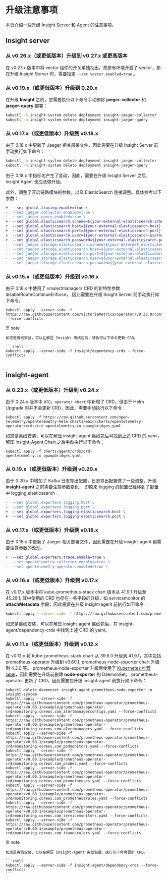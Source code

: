 # 升级注意事项

本页介绍一些升级 Insight Server 和 Agent 的注意事项。

## Insight server

### 从 v0.26.x（或更低版本）升级到 v0.27.x 或更高版本

在 v0.27.x 版本中将 vector 组件的开关单独抽出。故原有环境开启了 vector，那在升级 Insight Server 时，需要指定 `--set vector.enabled=true` 。

### 从 v0.19.x（或更低版本）升级到 0.20.x

在升级 __Insight__ 之前，您需要执行以下命令手动删除 __jaeger-collector__ 和 __jaeger-query__ 部署：

```bash
kubectl -n insight-system delete deployment insight-jaeger-collector
kubectl -n insight-system delete deployment insight-jaeger-query
```

### 从 v0.17.x（或更低版本）升级到 v0.18.x

由于 0.18.x 中更新了 Jaeger 相关部署文件，因此需要在升级 Insight Server  前手动执行如下命令：

```bash
kubectl -n insight-system delete deployment insight-jaeger-collector
kubectl -n insight-system delete deployment insight-jaeger-query
```

由于 0.18.x 中指标名产生了变动，因此，需要在升级 Insight Server 之后，Insight Agent 也应该做升级。

此外，调整了开启链路模块的参数，以及 ElasticSearch 连接调整。具体参考以下参数：

```diff
+  --set global.tracing.enable=true \
-  --set jaeger.collector.enabled=true \
-  --set jaeger.query.enabled=true \
+  --set global.elasticsearch.scheme=${your-external-elasticsearch-scheme} \
+  --set global.elasticsearch.host=${your-external-elasticsearch-host} \
+  --set global.elasticsearch.port=${your-external-elasticsearch-port} \
+  --set global.elasticsearch.user=${your-external-elasticsearch-username} \
+  --set global.elasticsearch.password=${your-external-elasticsearch-password} \
-  --set jaeger.storage.elasticsearch.scheme=${your-external-elasticsearch-scheme} \
-  --set jaeger.storage.elasticsearch.host=${your-external-elasticsearch-host} \
-  --set jaeger.storage.elasticsearch.port=${your-external-elasticsearch-port} \
-  --set jaeger.storage.elasticsearch.user=${your-external-elasticsearch-username} \
-  --set jaeger.storage.elasticsearch.password=${your-external-elasticsearch-password} \
```

### 从 v0.15.x（或更低版本）升级到 v0.16.x

由于 0.16.x 中使用了 vmalertmanagers CRD 的新特性参数 disableRouteContinueEnforce，
因此需要在升级 Insight Server 前手动执行如下命令。

```shell
kubectl apply --server-side -f https://raw.githubusercontent.com/VictoriaMetrics/operator/v0.33.0/config/crd/bases/operator.victoriametrics.com_vmalertmanagers.yaml --force-conflicts
```

!!! note

    如您是离线安装，可以在解压 Insight 离线包后，请执行以下命令更新 CRD。
    
    ```shell
    kubectl apply --server-side -f insight/dependency-crds --force-conflicts 
    ```

## insight-agent

### 从 0.23.x（或更低版本）升级到 v0.24.x

由于 0.24.x 版本中 `OTEL operator chart` 中新增了 CRD，但由于 Helm Upgrade 时并不会更新 CRD，因此，需要手动执行以下命令：

```shell
kubectl apply -f https://raw.githubusercontent.com/open-telemetry/opentelemetry-helm-charts/main/charts/opentelemetry-operator/crds/crd-opentelemetry.io_opampbridges.yaml
```

如您是离线安装，可以在解压 insight-agent 离线包后可找到上述 CRD 的 yaml，解压 Insight-Agent Chart 之后手动执行以下命令：

```shell
kubectl apply -f charts/agent/crds/crd-opentelemetry.io_opampbridges.yaml
```

### 从 0.19.x（或更低版本）升级到 v0.20.x

由于 0.20.x 中增加了 Kafka 日志导出配置，日志导出配置做了一些调整。升级 __insight-agent__ 之前需要注意参数变化，
即原来 logging 的配置已经移到了配置中 logging.elasticsearch：

```diff
-  --set global.exporters.logging.host \
-  --set global.exporters.logging.port \
+  --set global.exporters.logging.elasticsearch.host \
+  --set global.exporters.logging.elasticsearch.port \
```

### 从 v0.17.x（或更低版本）升级到 v0.18.x

由于 0.18.x 中更新了 Jaeger 相关部署文件，因此需要在升级 insight-agent 前需要注意参数的改动。

```diff
+  --set global.exporters.trace.enable=true \
-  --set opentelemetry-collector.enabled=true \
-  --set opentelemetry-operator.enabled=true \
```

### 从 v0.16.x（或更低版本）升级到 v0.17.x

在 v0.17.x 版本中将 kube-prometheus-stack chart 版本从 41.9.1 升级至 45.28.1, 其中使用的 CRD 也存在一些字段的升级，如 servicemonitor 的 __attachMetadata__ 字段，因此需要在升级 insight-agent 前执行如下命令：

```bash
kubectl apply --server-side -f https://raw.githubusercontent.com/prometheus-operator/prometheus-operator/v0.65.1/example/prometheus-operator-crd/monitoring.coreos.com_servicemonitors.yaml --force-conflicts
```

如您是离线安装，可以在解压 insight-agent 离线包后，在 insight-agent/dependency-crds 中找到上述 CRD 的 yaml。

### 从 v0.11.x（或更低版本）升级到 v0.12.x

在 v0.12.x 将 kube-prometheus-stack chart 从 39.6.0 升级到 41.9.1，其中包括 prometheus-operator 升级到 v0.60.1, prometheus-node-exporter chart 升级到 4.3.0 等。
prometheus-node-exporter 升级后使用了 [Kubernetes 推荐 label](https://kubernetes.io/docs/concepts/overview/working-with-objects/common-labels/)，因此需要在升级前删除 __node-exporter__ 的 DaemonSet。
prometheus-operator 更新了 CRD，因此需要在升级 insight-agent 前执行如下命令：

```shell linenums="1"
kubectl delete daemonset insight-agent-prometheus-node-exporter -n insight-system
kubectl apply --server-side -f https://raw.githubusercontent.com/prometheus-operator/prometheus-operator/v0.60.1/example/prometheus-operator-crd/monitoring.coreos.com_alertmanagerconfigs.yaml --force-conflicts
kubectl apply --server-side -f https://raw.githubusercontent.com/prometheus-operator/prometheus-operator/v0.60.1/example/prometheus-operator-crd/monitoring.coreos.com_alertmanagers.yaml --force-conflicts
kubectl apply --server-side -f https://raw.githubusercontent.com/prometheus-operator/prometheus-operator/v0.60.1/example/prometheus-operator-crd/monitoring.coreos.com_podmonitors.yaml --force-conflicts
kubectl apply --server-side -f https://raw.githubusercontent.com/prometheus-operator/prometheus-operator/v0.60.1/example/prometheus-operator-crd/monitoring.coreos.com_probes.yaml --force-conflicts
kubectl apply --server-side -f https://raw.githubusercontent.com/prometheus-operator/prometheus-operator/v0.60.1/example/prometheus-operator-crd/monitoring.coreos.com_prometheuses.yaml --force-conflicts
kubectl apply --server-side -f https://raw.githubusercontent.com/prometheus-operator/prometheus-operator/v0.60.1/example/prometheus-operator-crd/monitoring.coreos.com_prometheusrules.yaml --force-conflicts
kubectl apply --server-side -f https://raw.githubusercontent.com/prometheus-operator/prometheus-operator/v0.60.1/example/prometheus-operator-crd/monitoring.coreos.com_servicemonitors.yaml --force-conflicts
kubectl apply --server-side -f https://raw.githubusercontent.com/prometheus-operator/prometheus-operator/v0.60.1/example/prometheus-operator-crd/monitoring.coreos.com_thanosrulers.yaml --force-conflicts
```

!!! note

    如您是离线安装，可以在解压 insight-agent 离线包后，执行以下命令更新 CRD。
    
    ```shell
    kubectl apply --server-side -f insight-agent/dependency-crds --force-conflicts
    ```
